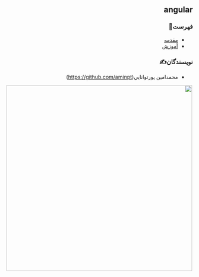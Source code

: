 <div dir="rtl">

## angular

### فهرست📝
  - [مقدمه](./Introduction)
  - [آموزش ](./Tutorial)

### نویسندگان✍️
  - محمدامين پورتوانايي(https://github.com/aminpt)
    
  


<p align=center><img width=500 src="./Introduction/images/Angular-logo.png" /></p>

</div>
